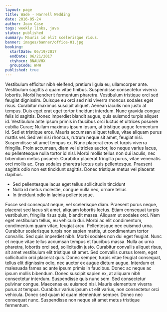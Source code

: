 ```yaml
---
layout: page
title: Wade - Harrell Wedding
date: 2016-05-24
author: Joan Case
tags: weekly links, java
status: published
summary: Mauris id elit scelerisque risus.
banner: images/banner/office-01.jpg
booking:
  startDate: 06/19/2017
  endDate: 06/21/2017
  ctyhocn: BNAUVHX
  groupCode: WHW
published: true
---
```

Vestibulum efficitur nibh eleifend, pretium ligula eu, ullamcorper ante. Vestibulum sagittis a quam vitae finibus. Suspendisse consectetur viverra lobortis. Morbi hendrerit fermentum pharetra. Vestibulum tristique orci sed feugiat dignissim. Quisque eu orci sed nisi viverra rhoncus sodales eget risus. Curabitur maximus suscipit aliquet. Aenean iaculis non justo at tempus. Duis eget erat eget tortor tincidunt interdum. Nunc gravida congue felis id sagittis. Donec imperdiet blandit augue, quis euismod turpis aliquet id.
Vestibulum ante ipsum primis in faucibus orci luctus et ultrices posuere cubilia Curae; Nullam maximus ipsum ipsum, at tristique augue fermentum id. Sed et tristique eros. Mauris accumsan aliquet tellus, vitae aliquam purus mattis vel. Sed vel nisi rhoncus, rutrum neque sit amet, feugiat nisi. Suspendisse sit amet tempus ex. Nunc placerat eros et turpis viverra fringilla. Proin accumsan, diam vel ultricies auctor, leo neque varius lacus, eu pellentesque nulla tortor id nisl. Morbi mollis tellus non dui iaculis, nec bibendum metus posuere. Curabitur placerat fringilla purus, vitae venenatis orci mollis ac. Cras sodales pharetra lectus quis pellentesque. Praesent sagittis odio non est tincidunt sagittis. Donec tristique metus vel placerat dapibus.

* Sed pellentesque lacus eget tellus sollicitudin tincidunt
* Nulla id metus molestie, congue nulla nec, ornare tellus
* In tincidunt odio in lacinia pellentesque.

Fusce sed consequat neque, vel scelerisque diam. Praesent purus neque, placerat sed lacus sit amet, aliquam lobortis lectus. Etiam consequat turpis vestibulum, fringilla risus quis, blandit massa. Aliquam ut sodales orci. Nam eget vestibulum tellus, eu vehicula dui. Morbi ac elit condimentum, condimentum quam vitae, feugiat arcu. Pellentesque nec euismod urna. Curabitur scelerisque turpis non sapien mattis, ut condimentum tortor convallis. Sed quis imperdiet nibh. Morbi sodales non dui eget feugiat. Nunc et neque vitae tellus accumsan tempus et faucibus massa. Nulla ac urna pharetra, lobortis orci sed, sollicitudin justo. Curabitur convallis aliquet risus, sit amet vestibulum elit tristique sit amet.
Sed convallis cursus lorem, eget sollicitudin orci placerat quis. Donec semper, turpis vitae feugiat consequat, tellus elit dignissim odio, nec auctor ex augue dictum augue. Interdum et malesuada fames ac ante ipsum primis in faucibus. Donec ac neque ac ipsum mollis bibendum. Donec suscipit sapien ex, at aliquam nibh consectetur interdum. Suspendisse quis nunc sem. Sed consectetur pulvinar congue. Maecenas eu euismod nisi. Mauris elementum viverra purus at tempus. Curabitur varius ipsum ut elit varius, non consectetur orci vehicula. Donec sed quam id quam elementum semper. Donec nec consequat nunc. Suspendisse non neque sit amet metus tristique fermentum.
